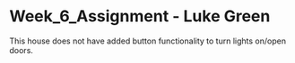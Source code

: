 # Week_6_Assignment - Luke Green

This house does not have added button functionality to turn lights on/open doors.

